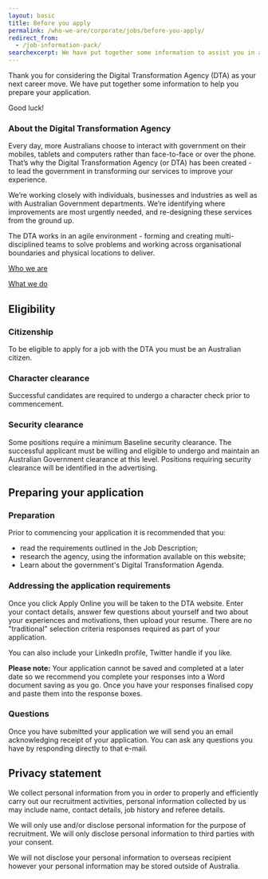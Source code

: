 ```yaml
---
layout: basic
title: Before you apply
permalink: /who-we-are/corporate/jobs/before-you-apply/
redirect_from:
  - /job-information-pack/
searchexcerpt: We have put together some information to assist you in applying for vacancies with us as developers, user researchers, digital leaders and designers.
---
```


Thank you for considering the Digital Transformation Agency (DTA) as your next career move. We have put together some information to help you prepare your application. 

Good luck!

### About the Digital Transformation Agency

Every day, more Australians choose to interact with government on their mobiles, tablets and computers rather than face-to-face or over the phone. That’s why the Digital Transformation Agency (or DTA) has been created - to lead the government in transforming our services to improve your experience.

We’re working closely with individuals, businesses and industries as well as with Australian Government departments. We’re identifying where improvements are most urgently needed, and re-designing these services from the ground up.

The DTA works in an agile environment - forming and creating multi-disciplined teams to solve problems and working across organisational boundaries and physical locations to deliver.

[Who we are](/who-we-are/)

[What we do](/what-we-do/)

## Eligibility

### Citizenship
To be eligible to apply for a job with the DTA you must be an Australian citizen. 

### Character clearance
Successful candidates are required to undergo a character check prior to commencement. 

### Security clearance
Some positions require a minimum Baseline security clearance. The successful applicant must be willing and eligible to undergo and maintain an Australian Government clearance at this level. Positions requiring security clearance will be identified in the advertising.

## Preparing your application

### Preparation
Prior to commencing your application it is recommended that you:
* read the requirements outlined in the Job Description;
* research the agency, using the information available on this website;
* Learn about the government's Digital Transformation Agenda.

### Addressing the application requirements
Once you click Apply Online you will be taken to the DTA website. Enter your contact details, answer few questions about yourself and two about your experiences and motivations, then upload your resume. There are no "traditional" selection criteria responses required as part of your application. 

You can also include your LinkedIn profile, Twitter handle if you like.

**Please note:** Your application cannot be saved and completed at a later date so we recommend you complete your responses into a Word document saving as you go. Once you have your responses finalised copy and paste them into the response boxes. 

### Questions
Once you have submitted your application we will send you an email acknowledging receipt of your application. You can ask any questions you have by responding directly to that e-mail.

## Privacy statement

We collect personal information from you in order to properly and efficiently carry out our recruitment activities, personal information collected by us may include name, contact details, job history and referee details. 

We will only use and/or disclose personal information for the purpose of recruitment. We will only disclose personal information to third parties with your consent.   

We will not disclose your personal information to overseas recipient however your personal information may be stored outside of Australia. 


